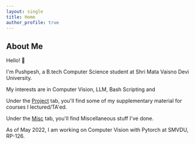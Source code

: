 ```yaml
---
layout: single
title: Home
author_profile: true
---
```


<a rel="me" href="/"></a>

## About Me

Hello! :wave:

I'm Pushpesh, a B.tech Computer Science student at Shri Mata Vaisno Devi University.

My interests are in Computer Vision, LLM, Bash Scripting and 

Under the [Project](projects/) tab, you'll find some of my supplementary material for courses I lectured/TA'ed.

Under the [Misc](exp/) tab, you'll find Miscellaneous stuff I've done.

As of May 2022, I am working on Computer Vision with Pytorch at SMVDU, RP-126.
